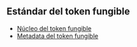 ## Estándar del token fungible

- [Núcleo del token fungible](Core.md)
- [Metadata del token fungible](Metadata.md)
